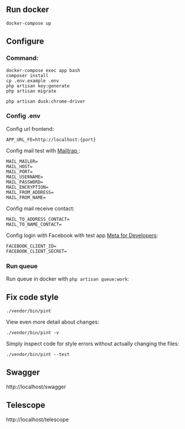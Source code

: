 ## Run docker

```
docker-compose up
```

## Configure

### Command:

```
docker-compose exec app bash
composer install
cp .env.example .env
php artisan key:generate
php artisan migrate

php artisan dusk:chrome-driver
```

### Config .env

Config url frontend:
```
APP_URL_FE=http://localhost:{port}
```

Config mail test with <a href="https://mailtrap.io/"> Mailtrap </a>:
```
MAIL_MAILER=
MAIL_HOST=
MAIL_PORT=
MAIL_USERNAME=
MAIL_PASSWORD=
MAIL_ENCRYPTION=
MAIL_FROM_ADDRESS=
MAIL_FROM_NAME=
```

Config mail receive contact:
```
MAIL_TO_ADDRESS_CONTACT=
MAIL_TO_NAME_CONTACT=
```


Config login with Facebook with test app <a href="https://developers.facebook.com">Meta for Developers</a>:
```
FACEBOOK_CLIENT_ID=
FACEBOOK_CLIENT_SECRET=
```

### Run queue
Run queue in docker with `php artisan queue:work`:

## Fix code style

```
./vendor/bin/pint
```

View even more detail about changes:
```
./vendor/bin/pint -v
```

Simply inspect code for style errors without actually changing the files:
```
./vendor/bin/pint --test
```

## Swagger

http://localhost/swagger


## Telescope

http://localhost/telescope

